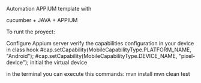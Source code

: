 Automation APPIUM template with 

cucumber + JAVA + APPIUM

To runt the proyect:

Configure Appium server
verify the capabilities configuration in your device in class hook
#cap.setCapability(MobileCapabilityType.PLATFORM_NAME, "Android");
#cap.setCapability(MobileCapabilityType.DEVICE_NAME, "pixel-device");
initial the virtual device

in the terminal you can execute this commands:
mvn install
mvn clean test